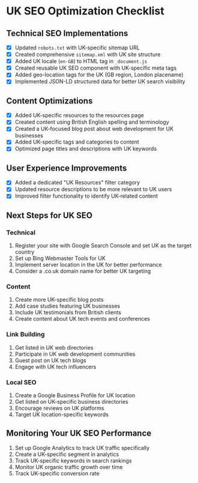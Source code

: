 # UK SEO Optimization Checklist

## Technical SEO Implementations
- [x] Updated `robots.txt` with UK-specific sitemap URL
- [x] Created comprehensive `sitemap.xml` with UK site structure
- [x] Added UK locale (`en-GB`) to HTML tag in `_document.js`
- [x] Created reusable UK SEO component with UK-specific meta tags
- [x] Added geo-location tags for the UK (GB region, London placename)
- [x] Implemented JSON-LD structured data for better UK search visibility

## Content Optimizations
- [x] Added UK-specific resources to the resources page
- [x] Created content using British English spelling and terminology
- [x] Created a UK-focused blog post about web development for UK businesses
- [x] Added UK-specific tags and categories to content
- [x] Optimized page titles and descriptions with UK keywords

## User Experience Improvements
- [x] Added a dedicated "UK Resources" filter category
- [x] Updated resource descriptions to be more relevant to UK users
- [x] Improved filter functionality to identify UK-related content

## Next Steps for UK SEO

### Technical
1. Register your site with Google Search Console and set UK as the target country
2. Set up Bing Webmaster Tools for UK
3. Implement server location in the UK for better performance
4. Consider a .co.uk domain name for better UK targeting

### Content
1. Create more UK-specific blog posts
2. Add case studies featuring UK businesses
3. Include UK testimonials from British clients
4. Create content about UK tech events and conferences

### Link Building
1. Get listed in UK web directories
2. Participate in UK web development communities
3. Guest post on UK tech blogs
4. Engage with UK tech influencers

### Local SEO
1. Create a Google Business Profile for UK location
2. Get listed on UK-specific business directories
3. Encourage reviews on UK platforms
4. Target UK location-specific keywords

## Monitoring Your UK SEO Performance
1. Set up Google Analytics to track UK traffic specifically
2. Create a UK-specific segment in analytics
3. Track UK-specific keywords in search rankings
4. Monitor UK organic traffic growth over time
5. Track UK-specific conversion rate 